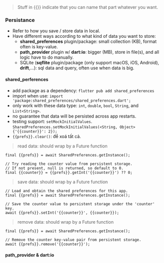 > Stuff in {{}} indicate that you can name that part whatever you want.

### Persistance

- Refer to how you save / store data in local.
- Have different ways according to what kind of data you want to store:
  - **shared_preferences** plugin/package: small collection (KB), format often is key-value.
  - **path_provider** plugin w/ **dart:io**: bigger (MB), store in file(s), and all logic have to do manually.
  - SQLite (**sqflite** plugin/package (only support macOS, iOS, Android), **drift**,...): sql data and query, often use when data is big.

#### shared_perferences

- add package as a dependency: `flutter pub add shared_preferences`
- import when use: `import 'package:shared_preferences/shared_preferences.dart';`
- only work with these data type: `int`, `double`, `bool`, `String`, and `List<String>`.
- no guarantee that data will be persisted across app restarts.
- testing support: `setMockInitialValues`.
  `SharedPreferences.setMockInitialValues(<String, Object>{'{{counter}}': 2});`
- `{{prefs}}.clear()`: để xoá tất cả.

> read data: should wrap by a Future<void> function

```
final {{prefs}} = await SharedPreferences.getInstance();

// Try reading the counter value from persistent storage.
// If not present, null is returned, so default to 0.
final {{counter}} = {{prefs}}.getInt('{{counter}}') ?? 0;
```

> save data: should wrap by a Future<void> function

```
// Load and obtain the shared preferences for this app.
final {{prefs}} = await SharedPreferences.getInstance();

// Save the counter value to persistent storage under the 'counter' key.
await {{prefs}}.setInt('{{counter}}', {{counter}});
```

> remove data: should wrap by a Future<void> function

```
final {{prefs}} = await SharedPreferences.getInstance();

// Remove the counter key-value pair from persistent storage.
await {{prefs}}.remove('{{counter}}');
```

#### path_provider & dart:io
